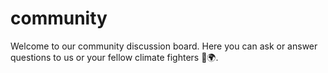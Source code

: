 # community

Welcome to our community discussion board. Here you can ask or answer questions to us or your fellow climate fighters :mage::earth_africa:.
